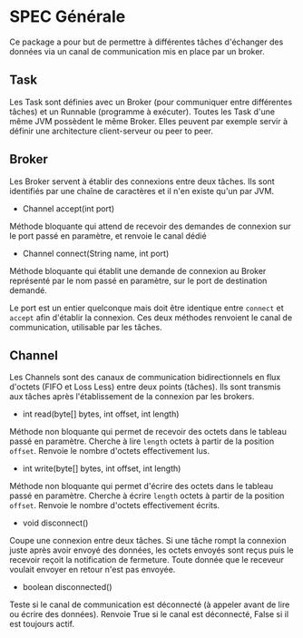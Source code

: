  # SPEC Générale 
 
 
 Ce package a pour but de permettre à différentes tâches d'échanger des données via un canal de communication mis en place par un broker.


 ## Task
 Les Task sont définies avec un Broker (pour communiquer entre différentes tâches) et un Runnable (programme à exécuter).
 Toutes les Task d'une même JVM possèdent le même Broker.
 Elles peuvent par exemple servir à définir une architecture client-serveur ou peer to peer.
 

 ## Broker
 Les Broker servent à établir des connexions entre deux tâches.
 Ils sont identifiés par une chaîne de caractères et il n'en existe qu'un par JVM.
 
 - Channel accept(int port)

 Méthode bloquante qui attend de recevoir des demandes de connexion sur le port passé en paramètre, et renvoie le canal dédié
 
 - Channel connect(String name, int port)

 Méthode bloquante qui établit une demande de connexion au Broker représenté par le nom passé en paramètre, sur le port de destination demandé.
 
 Le port est un entier quelconque mais doit être identique entre `connect` et `accept` afin d'établir la connexion.
 Ces deux méthodes renvoient le canal de communication, utilisable par les tâches.
 
 
## Channel
Les Channels sont des canaux de communication bidirectionnels en flux d'octets (FIFO et Loss Less) entre deux points (tâches).
Ils sont transmis aux tâches après l'établissement de la connexion par les brokers.

- int read(byte[] bytes, int offset, int length)

Méthode non bloquante qui permet de recevoir des octets dans le tableau passé en paramètre. 
Cherche à lire `length` octets à partir de la position `offset`.
Renvoie le nombre d'octets effectivement lus.

- int write(byte[] bytes, int offset, int length)

Méthode non bloquante qui permet d'écrire des octets dans le tableau passé en paramètre. 
Cherche à écrire `length` octets à partir de la position `offset`.
Renvoie le nombre d'octets effectivement écrits.

- void disconnect()

Coupe une connexion entre deux tâches.
Si une tâche rompt la connexion juste après avoir envoyé des données, les octets envoyés sont reçus puis le recevoir reçoit la notification de fermeture.
Toute donnée que le receveur voulait envoyer en retour n'est pas envoyée.

- boolean disconnected()

Teste si le canal de communication est déconnecté (à appeler avant de lire ou écrire des données).
Renvoie True si le canal est déconnecté, False si il est toujours actif.





